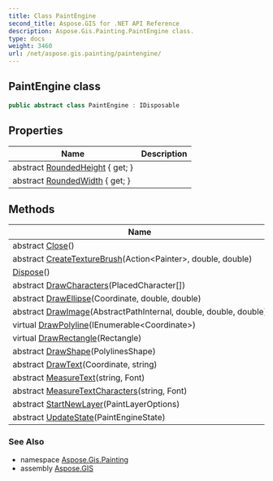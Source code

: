 ```yaml
---
title: Class PaintEngine
second_title: Aspose.GIS for .NET API Reference
description: Aspose.Gis.Painting.PaintEngine class. 
type: docs
weight: 3460
url: /net/aspose.gis.painting/paintengine/
---
```

## PaintEngine class

```csharp
public abstract class PaintEngine : IDisposable
```

## Properties

| Name | Description |
| --- | --- |
| abstract [RoundedHeight](../../aspose.gis.painting/paintengine/roundedheight/) { get; } |  |
| abstract [RoundedWidth](../../aspose.gis.painting/paintengine/roundedwidth/) { get; } |  |

## Methods

| Name | Description |
| --- | --- |
| abstract [Close](../../aspose.gis.painting/paintengine/close/)() |  |
| abstract [CreateTextureBrush](../../aspose.gis.painting/paintengine/createtexturebrush/)(Action&lt;Painter&gt;, double, double) |  |
| [Dispose](../../aspose.gis.painting/paintengine/dispose/)() |  |
| abstract [DrawCharacters](../../aspose.gis.painting/paintengine/drawcharacters/)(PlacedCharacter[]) |  |
| abstract [DrawEllipse](../../aspose.gis.painting/paintengine/drawellipse/)(Coordinate, double, double) |  |
| abstract [DrawImage](../../aspose.gis.painting/paintengine/drawimage/)(AbstractPathInternal, double, double, double) |  |
| virtual [DrawPolyline](../../aspose.gis.painting/paintengine/drawpolyline/)(IEnumerable&lt;Coordinate&gt;) |  |
| virtual [DrawRectangle](../../aspose.gis.painting/paintengine/drawrectangle/)(Rectangle) |  |
| abstract [DrawShape](../../aspose.gis.painting/paintengine/drawshape/)(PolylinesShape) |  |
| abstract [DrawText](../../aspose.gis.painting/paintengine/drawtext/)(Coordinate, string) |  |
| abstract [MeasureText](../../aspose.gis.painting/paintengine/measuretext/)(string, Font) |  |
| abstract [MeasureTextCharacters](../../aspose.gis.painting/paintengine/measuretextcharacters/)(string, Font) |  |
| abstract [StartNewLayer](../../aspose.gis.painting/paintengine/startnewlayer/)(PaintLayerOptions) |  |
| abstract [UpdateState](../../aspose.gis.painting/paintengine/updatestate/)(PaintEngineState) |  |

### See Also

* namespace [Aspose.Gis.Painting](../../aspose.gis.painting/)
* assembly [Aspose.GIS](../../)


